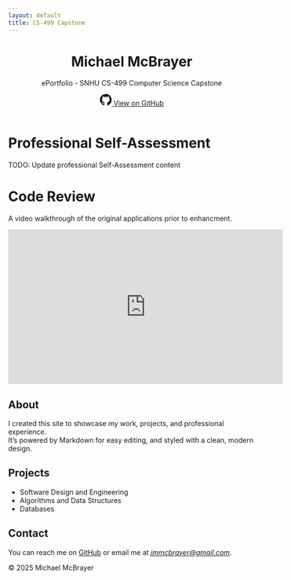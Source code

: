 ```yaml
---
layout: default
title: CS-499 Capstone
---
```


<link rel="stylesheet" href="style.css">

<header>
  <h1>Michael McBrayer</h1>
  <p>ePortfolio - SNHU CS-499 Computer Science Capstone</p>

  <!-- GitHub link button -->
  <a class="github-link" 
     href="https://github.com/jmmcbrayer/jmmcbrayer.github.io" 
     target="_blank"
     title="View this project on GitHub">
    <svg height="24" width="24" viewBox="0 0 16 16" aria-hidden="true">
      <path fill="currentColor"
        d="M8 0C3.58 0 0 3.58 0 8a8 8 0 005.47 7.59c.4.07.55-.17.55-.38
        0-.19-.01-.82-.01-1.49-2 .37-2.53-.49-2.69-.94-.09-.23-.48-.94-.82-1.13
        -.28-.15-.68-.52-.01-.53.63-.01 1.08.58 1.23.82.72 1.21 1.87.87 2.33.66.07
        -.52.28-.87.51-1.07-1.78-.2-3.64-.89-3.64-3.95 0-.87.31-1.59.82-2.15
        -.08-.2-.36-1.02.08-2.12 0 0 .67-.21 2.2.82a7.52 7.52 0 012.01-.27c.68
        0 1.36.09 2.01.27 1.53-1.04 2.2-.82 2.2-.82.44 1.1.16 1.92.08 2.12.51.56
        .82 1.27.82 2.15 0 3.07-1.87 3.75-3.65 3.95.29.25.54.73.54 1.48
        0 1.07-.01 1.93-.01 2.19 0 .21.15.46.55.38A8.01 8.01 0 0016 8c0-4.42
        -3.58-8-8-8z" />
    </svg>
    View on GitHub
  </a>
</header>

<main>

# Professional Self-Assessment

TODO: Update professional Self-Assessment content

# Code Review

A video walkthrough of the original applications prior to enhancment.
<iframe width="560" height="315"
  src="https://www.youtube.com/embed/K1w2KWmQNFo?si=MGUWxVfmIZuQEB9N" 
  title="YouTube video player" 
  frameborder="0" 
  allow="accelerometer; autoplay; clipboard-write; encrypted-media; gyroscope; picture-in-picture; web-share" 
  referrerpolicy="strict-origin-when-cross-origin" allowfullscreen>
</iframe>

## About

I created this site to showcase my work, projects, and professional experience.  
It’s powered by Markdown for easy editing, and styled with a clean, modern design.

## Projects

- Software Design and Engineering
- Algorithms and Data Structures
- Databases




## Contact

You can reach me on [GitHub](https://github.com/jmmcbrayer) or email me at *jmmcbrayer@gmail.com*.

</main>

<footer>
  <p>© 2025 Michael McBrayer</p>
</footer>